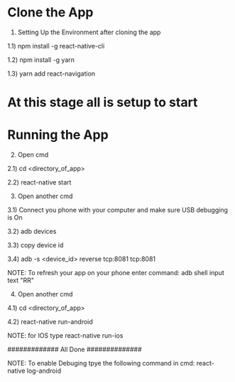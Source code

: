 # Clone the App #
1) Setting Up the Environment after cloning the app

1.1) npm install -g react-native-cli

1.2) npm install -g yarn

1.3) yarn add react-navigation

# At this stage all is setup to start #

# Running the App #
2) Open cmd

2.1) cd <directory_of_app>

2.2) react-native start

3) Open another cmd

3.1) Connect you phone with your computer and make sure USB debugging is On

3.2) adb devices

3.3) copy device id

3.4) adb -s <device_id> reverse tcp:8081 tcp:8081

NOTE: To refresh your app on your phone enter command: adb shell input text "RR"

4) Open another cmd

4.1) cd <directory_of_app>

4.2) react-native run-android 

NOTE: for IOS type react-native run-ios

############# All Done ##############

NOTE: To enable Debuging tpye the following command in cmd: react-native log-android

